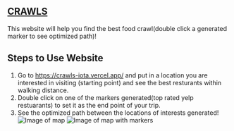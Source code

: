 
## [CRAWLS](https://crawls-iota.vercel.app/)
This website will help you find the best food crawl(double click a generated marker to see optimized path)!

## Steps to Use Website
1. Go to https://crawls-iota.vercel.app/ and put in a location you are interested in visiting (starting point) and see the best resturants within walking distance.
2. Double click on one of the markers generated(top rated yelp restuarants) to set it as the end point of your trip.
3. See the optimized path between the locations of interests generated!
![Image of map](https://gcdnb.pbrd.co/images/B5im4ghj3fqU.png?o=1)
![Image of map with markers](https://cdn.discordapp.com/attachments/699630589514481824/1096881231699923004/image.png)
